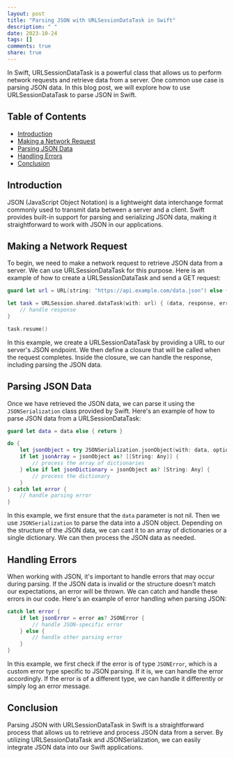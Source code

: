 ```yaml
---
layout: post
title: "Parsing JSON with URLSessionDataTask in Swift"
description: " "
date: 2023-10-24
tags: []
comments: true
share: true
---
```


In Swift, URLSessionDataTask is a powerful class that allows us to perform network requests and retrieve data from a server. One common use case is parsing JSON data. In this blog post, we will explore how to use URLSessionDataTask to parse JSON in Swift.

## Table of Contents
- [Introduction](#introduction)
- [Making a Network Request](#making-a-network-request)
- [Parsing JSON Data](#parsing-json-data)
- [Handling Errors](#handling-errors)
- [Conclusion](#conclusion)

## Introduction

JSON (JavaScript Object Notation) is a lightweight data interchange format commonly used to transmit data between a server and a client. Swift provides built-in support for parsing and serializing JSON data, making it straightforward to work with JSON in our applications.

## Making a Network Request

To begin, we need to make a network request to retrieve JSON data from a server. We can use URLSessionDataTask for this purpose. Here is an example of how to create a URLSessionDataTask and send a GET request:

```swift
guard let url = URL(string: "https://api.example.com/data.json") else { return }

let task = URLSession.shared.dataTask(with: url) { (data, response, error) in
    // handle response
}

task.resume()
```

In this example, we create a URLSessionDataTask by providing a URL to our server's JSON endpoint. We then define a closure that will be called when the request completes. Inside the closure, we can handle the response, including parsing the JSON data.

## Parsing JSON Data

Once we have retrieved the JSON data, we can parse it using the `JSONSerialization` class provided by Swift. Here's an example of how to parse JSON data from a URLSessionDataTask:

```swift
guard let data = data else { return }

do {
    let jsonObject = try JSONSerialization.jsonObject(with: data, options: [])
    if let jsonArray = jsonObject as? [[String: Any]] {
        // process the array of dictionaries
    } else if let jsonDictionary = jsonObject as? [String: Any] {
        // process the dictionary
    }
} catch let error {
    // handle parsing error
}
```

In this example, we first ensure that the `data` parameter is not nil. Then we use `JSONSerialization` to parse the data into a JSON object. Depending on the structure of the JSON data, we can cast it to an array of dictionaries or a single dictionary. We can then process the JSON data as needed.

## Handling Errors

When working with JSON, it's important to handle errors that may occur during parsing. If the JSON data is invalid or the structure doesn't match our expectations, an error will be thrown. We can catch and handle these errors in our code. Here's an example of error handling when parsing JSON:

```swift
catch let error {
    if let jsonError = error as? JSONError {
        // handle JSON-specific error
    } else {
        // handle other parsing error
    }
}
```

In this example, we first check if the error is of type `JSONError`, which is a custom error type specific to JSON parsing. If it is, we can handle the error accordingly. If the error is of a different type, we can handle it differently or simply log an error message.

## Conclusion

Parsing JSON with URLSessionDataTask in Swift is a straightforward process that allows us to retrieve and process JSON data from a server. By utilizing URLSessionDataTask and JSONSerialization, we can easily integrate JSON data into our Swift applications.